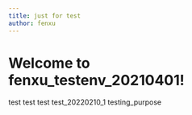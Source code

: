 ```yaml
---
title: just for test
author: fenxu
---
```

# Welcome to fenxu_testenv_20210401!
test
test
test
test_20220210_1
testing_purpose
